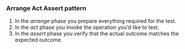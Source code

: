 ### Arrange Act Assert pattern
1. In the _arrange_ phase you prepare everything required for the test.
2. In the _act_ phase you invoke the operation you’d like to test.
3. In the _assert_ phase you verify that the actual outcome matches the expected outcome.